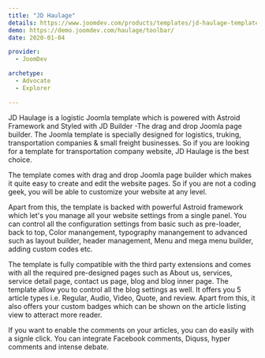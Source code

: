 ```yaml
---
title: "JD Haulage"
details: https://www.joomdev.com/products/templates/jd-haulage-template
demo: https://demo.joomdev.com/haulage/toolbar/
date: 2020-01-04

provider: 
  - JoomDev

archetype:
  - Advocate
  - Explorer

---
```


JD Haulage is a logistic Joomla template which is powered with Astroid Framework and Styled with JD Builder -The drag and drop Joomla page builder. The Joomla template is specially designed for logistics, truking, transportation companies & small freight businesses. So if you are looking for a template for transportation company website, JD Haulage is the best choice. 

The template comes with drag and drop Joomla page builder which makes it quite easy to create and edit the website pages. So if you are not a coding geek, you will be able to customize your website at any level. 

Apart from this, the template is backed with powerful Astroid framework which let's you manage all your website settings from a single panel. You can control all the configuration settings from basic such as pre-loader, back to top, Color manangement, typography manangement to advanced such as layout builder, header management, Menu and mega menu builder, adding custom codes etc. 

The template is fully compatible with the third party extensions and comes with all the required pre-designed pages such as About us, services, service detail page, contact us page, blog and blog inner page. The template allow you to control all the blog settings as well. It offers you 5 article types i.e. Regular, Audio, Video, Quote, and review. Apart from this, it also offers your custom badges which can be shown on the article listing view to atteract more reader. 

If you want to enable the comments on your articles, you can do easily with a signle click. You can integrate Facebook comments, Diquss, hyper comments and intense debate. 